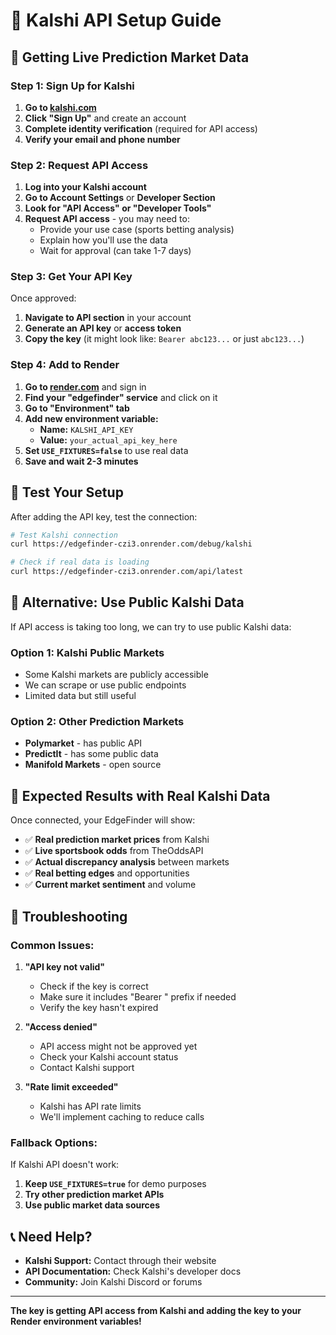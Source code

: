 # 🚀 **Kalshi API Setup Guide**

## 🎯 **Getting Live Prediction Market Data**

### **Step 1: Sign Up for Kalshi**

1. **Go to [kalshi.com](https://kalshi.com)**
2. **Click "Sign Up"** and create an account
3. **Complete identity verification** (required for API access)
4. **Verify your email and phone number**

### **Step 2: Request API Access**

1. **Log into your Kalshi account**
2. **Go to Account Settings** or **Developer Section**
3. **Look for "API Access" or "Developer Tools"**
4. **Request API access** - you may need to:
   - Provide your use case (sports betting analysis)
   - Explain how you'll use the data
   - Wait for approval (can take 1-7 days)

### **Step 3: Get Your API Key**

Once approved:
1. **Navigate to API section** in your account
2. **Generate an API key** or **access token**
3. **Copy the key** (it might look like: `Bearer abc123...` or just `abc123...`)

### **Step 4: Add to Render**

1. **Go to [render.com](https://render.com)** and sign in
2. **Find your "edgefinder" service** and click on it
3. **Go to "Environment" tab**
4. **Add new environment variable:**
   - **Name:** `KALSHI_API_KEY`
   - **Value:** `your_actual_api_key_here`
5. **Set `USE_FIXTURES=false`** to use real data
6. **Save and wait 2-3 minutes**

## 🧪 **Test Your Setup**

After adding the API key, test the connection:

```bash
# Test Kalshi connection
curl https://edgefinder-czi3.onrender.com/debug/kalshi

# Check if real data is loading
curl https://edgefinder-czi3.onrender.com/api/latest
```

## 🔄 **Alternative: Use Public Kalshi Data**

If API access is taking too long, we can try to use public Kalshi data:

### **Option 1: Kalshi Public Markets**
- Some Kalshi markets are publicly accessible
- We can scrape or use public endpoints
- Limited data but still useful

### **Option 2: Other Prediction Markets**
- **Polymarket** - has public API
- **PredictIt** - has some public data
- **Manifold Markets** - open source

## 🎉 **Expected Results with Real Kalshi Data**

Once connected, your EdgeFinder will show:

- ✅ **Real prediction market prices** from Kalshi
- ✅ **Live sportsbook odds** from TheOddsAPI
- ✅ **Actual discrepancy analysis** between markets
- ✅ **Real betting edges** and opportunities
- ✅ **Current market sentiment** and volume

## 🔧 **Troubleshooting**

### **Common Issues:**

1. **"API key not valid"**
   - Check if the key is correct
   - Make sure it includes "Bearer " prefix if needed
   - Verify the key hasn't expired

2. **"Access denied"**
   - API access might not be approved yet
   - Check your Kalshi account status
   - Contact Kalshi support

3. **"Rate limit exceeded"**
   - Kalshi has API rate limits
   - We'll implement caching to reduce calls

### **Fallback Options:**

If Kalshi API doesn't work:
1. **Keep `USE_FIXTURES=true`** for demo purposes
2. **Try other prediction market APIs**
3. **Use public market data sources**

## 📞 **Need Help?**

- **Kalshi Support:** Contact through their website
- **API Documentation:** Check Kalshi's developer docs
- **Community:** Join Kalshi Discord or forums

---

**The key is getting API access from Kalshi and adding the key to your Render environment variables!**
